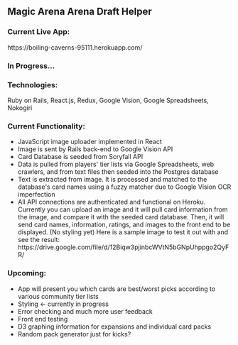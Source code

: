 <h2>Magic Arena Arena Draft Helper</h2>

<h3>Current Live App:</h3>
https://boiling-caverns-95111.herokuapp.com/

<h3>In Progress...</h3>

<h3>Technologies:</h3>
Ruby on Rails, React.js, Redux, Google Vision, Google Spreadsheets, Nokogiri

<h3>Current Functionality:</h3>
<ul>
  <li>JavaScript image uploader implemented in React</li>
  <li>Image is sent by Rails back-end to Google Vision API</li>
  <li>Card Database is seeded from Scryfall API</li>
  <li>Data is pulled from players' tier lists via Google Spreadsheets, web crawlers, and from text files then seeded into the Postgres database</li>
  <li>Text is extracted from image. It is processed and matched to the database's card names using a fuzzy matcher due to Google Vision OCR imperfection</li>
  <li>All API connections are authenticated and functional on Heroku. Currently you can upload an image and it will pull card information from the image, and compare it with the seeded card database. Then, it will send card names, information, ratings, and images to the front end to be displayed. (No styling yet) Here is a sample image to test it out with and see the result: https://drive.google.com/file/d/12Biqw3pjinbcWVtN5bGNpUhppgo2QyFR/</li>
</ul>

<h3>Upcoming:</h3>
<ul>
  <li>App will present you which cards are best/worst picks according to various community tier lists</li>
  <li>Styling <- currently in progress</li>
  <li>Error checking and much more user feedback</li>
  <li>Front end testing</li>
  <li>D3 graphing information for expansions and individual card packs</li>
  <li>Random pack generator just for kicks?</li>
</ul>
